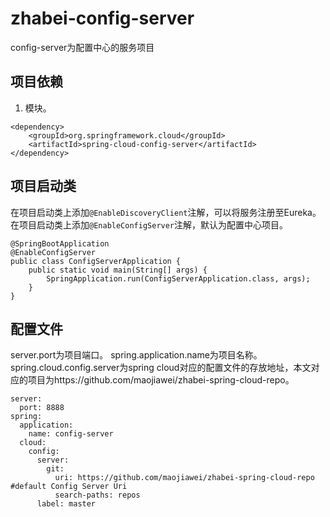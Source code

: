 # zhabei-config-server
config-server为配置中心的服务项目

## 项目依赖
1. 模块。
```
<dependency>
    <groupId>org.springframework.cloud</groupId>
    <artifactId>spring-cloud-config-server</artifactId>
</dependency>
```

## 项目启动类
在项目启动类上添加`@EnableDiscoveryClient`注解，可以将服务注册至Eureka。  
在项目启动类上添加`@EnableConfigServer`注解，默认为配置中心项目。  
```
@SpringBootApplication
@EnableConfigServer
public class ConfigServerApplication {
    public static void main(String[] args) {
        SpringApplication.run(ConfigServerApplication.class, args);
    }
}
```


## 配置文件
server.port为项目端口。
spring.application.name为项目名称。
spring.cloud.config.server为spring cloud对应的配置文件的存放地址，本文对应的项目为https://github.com/maojiawei/zhabei-spring-cloud-repo。
```
server:
  port: 8888
spring:
  application:
    name: config-server
  cloud:
    config:
      server:
        git:
          uri: https://github.com/maojiawei/zhabei-spring-cloud-repo #default Config Server Uri
          search-paths: repos
      label: master

```


